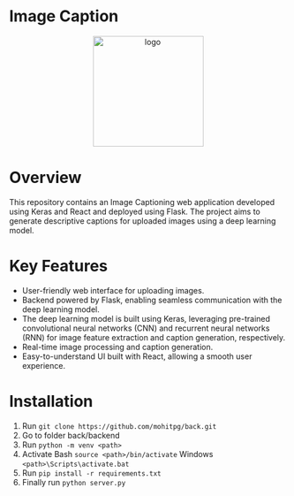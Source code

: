 # Image Caption
<div align="center">
  <picture>
    <source media="(prefers-color-scheme: dark)" height="200px" srcset="https://github.com/jmorganca/ollama/assets/3325447/56ea1849-1284-4645-8970-956de6e51c3c">
    <img alt="logo" height="200px" src="https://github.com/jmorganca/ollama/assets/3325447/0d0b44e2-8f4a-4e99-9b52-a5c1c741c8f7">
  </picture>
</div>

# Overview
This repository contains an Image Captioning web application developed using Keras and React and deployed using Flask. The project aims to generate descriptive captions for uploaded images using a deep learning model.

# Key Features
<ul>
<li>User-friendly web interface for uploading images.</li>
<li>Backend powered by Flask, enabling seamless communication with the deep learning model.</li>
<li>The deep learning model is built using Keras, leveraging pre-trained convolutional neural networks (CNN) and recurrent neural networks (RNN) for image feature extraction and caption generation, respectively.</li>
<li>Real-time image processing and caption generation.</li>
<li>Easy-to-understand UI built with React, allowing a smooth user experience.</li>
</ul>

# Installation
1. Run
 `git clone https://github.com/mohitpg/back.git`
2. Go to folder back/backend
3. Run
 `python -m venv <path>`
4. Activate
Bash `source <path>/bin/activate`
Windows `<path>\Scripts\activate.bat`
5. Run
`pip install -r requirements.txt`
6. Finally run
`python server.py`


